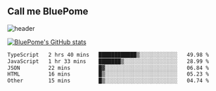 ## Call me BluePome

<!--
**PomegranateBlue/PomegranateBlue** is a ✨ _special_ ✨ repository because its `README.md` (this file) appears on your GitHub profile.

Here are some ideas to get you started:

- 🔭 I’m currently working on ...
- 🌱 I’m currently learning ...
- 👯 I’m looking to collaborate on ...
- 🤔 I’m looking for help with ...
- 💬 Ask me about ...
- 📫 How to reach me: ...
- 😄 Pronouns: ...
- ⚡ Fun fact: ...
-->

![header](https://capsule-render.vercel.app/api?type=venom&color=E8E8EB&height=300&section=header&text=Live%20Like%20Sisyphus&fontSize=40&fontColor=6A232B)

[![BluePome's GitHub stats](https://github-readme-stats.vercel.app/api?username=PomegranateBlue&bg_color=63222A&title_color=E8E8EB&text_color=E8E8EB)](https://github.com/anuraghazra/github-readme-stats)

  <!--START_SECTION:waka-->

```txt
TypeScript   2 hrs 40 mins   ████████████▒░░░░░░░░░░░░   49.98 %
JavaScript   1 hr 33 mins    ███████▒░░░░░░░░░░░░░░░░░   28.99 %
JSON         22 mins         █▓░░░░░░░░░░░░░░░░░░░░░░░   06.84 %
HTML         16 mins         █▒░░░░░░░░░░░░░░░░░░░░░░░   05.23 %
Other        15 mins         █▒░░░░░░░░░░░░░░░░░░░░░░░   04.74 %
```

<!--END_SECTION:waka-->
